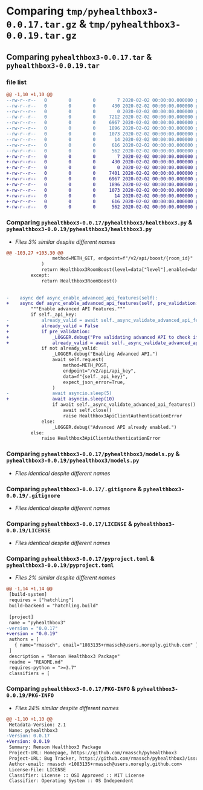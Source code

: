 # Comparing `tmp/pyhealthbox3-0.0.17.tar.gz` & `tmp/pyhealthbox3-0.0.19.tar.gz`

## Comparing `pyhealthbox3-0.0.17.tar` & `pyhealthbox3-0.0.19.tar`

### file list

```diff
@@ -1,10 +1,10 @@
--rw-r--r--   0        0        0        7 2020-02-02 00:00:00.000000 pyhealthbox3-0.0.17/requirements.txt
--rw-r--r--   0        0        0      430 2020-02-02 00:00:00.000000 pyhealthbox3-0.0.17/.github/workflows/publish.yml
--rw-r--r--   0        0        0        0 2020-02-02 00:00:00.000000 pyhealthbox3-0.0.17/pyhealthbox3/__init__.py
--rw-r--r--   0        0        0     7212 2020-02-02 00:00:00.000000 pyhealthbox3-0.0.17/pyhealthbox3/healthbox3.py
--rw-r--r--   0        0        0     6967 2020-02-02 00:00:00.000000 pyhealthbox3-0.0.17/pyhealthbox3/models.py
--rw-r--r--   0        0        0     1896 2020-02-02 00:00:00.000000 pyhealthbox3-0.0.17/.gitignore
--rw-r--r--   0        0        0     1073 2020-02-02 00:00:00.000000 pyhealthbox3-0.0.17/LICENSE
--rw-r--r--   0        0        0       14 2020-02-02 00:00:00.000000 pyhealthbox3-0.0.17/README.md
--rw-r--r--   0        0        0      616 2020-02-02 00:00:00.000000 pyhealthbox3-0.0.17/pyproject.toml
--rw-r--r--   0        0        0      562 2020-02-02 00:00:00.000000 pyhealthbox3-0.0.17/PKG-INFO
+-rw-r--r--   0        0        0        7 2020-02-02 00:00:00.000000 pyhealthbox3-0.0.19/requirements.txt
+-rw-r--r--   0        0        0      430 2020-02-02 00:00:00.000000 pyhealthbox3-0.0.19/.github/workflows/publish.yml
+-rw-r--r--   0        0        0        0 2020-02-02 00:00:00.000000 pyhealthbox3-0.0.19/pyhealthbox3/__init__.py
+-rw-r--r--   0        0        0     7401 2020-02-02 00:00:00.000000 pyhealthbox3-0.0.19/pyhealthbox3/healthbox3.py
+-rw-r--r--   0        0        0     6967 2020-02-02 00:00:00.000000 pyhealthbox3-0.0.19/pyhealthbox3/models.py
+-rw-r--r--   0        0        0     1896 2020-02-02 00:00:00.000000 pyhealthbox3-0.0.19/.gitignore
+-rw-r--r--   0        0        0     1073 2020-02-02 00:00:00.000000 pyhealthbox3-0.0.19/LICENSE
+-rw-r--r--   0        0        0       14 2020-02-02 00:00:00.000000 pyhealthbox3-0.0.19/README.md
+-rw-r--r--   0        0        0      616 2020-02-02 00:00:00.000000 pyhealthbox3-0.0.19/pyproject.toml
+-rw-r--r--   0        0        0      562 2020-02-02 00:00:00.000000 pyhealthbox3-0.0.19/PKG-INFO
```

### Comparing `pyhealthbox3-0.0.17/pyhealthbox3/healthbox3.py` & `pyhealthbox3-0.0.19/pyhealthbox3/healthbox3.py`

 * *Files 3% similar despite different names*

```diff
@@ -103,27 +103,30 @@
                 method=METH_GET, endpoint=f"/v2/api/boost/{room_id}"
             )
             return Healthbox3RoomBoost(level=data["level"],enabled=data["enable"],remaining=data["remaining"])
         except:
             return Healthbox3RoomBoost()
         
 
-    async def async_enable_advanced_api_features(self):
+    async def async_enable_advanced_api_features(self, pre_validation: bool = True):
         """Enable advanced API Features."""
         if self._api_key:
-            already_valid = await self._async_validate_advanced_api_features()
+            already_valid = False
+            if pre_validation:
+                _LOGGER.debug("Pre validating advanced API to check if already enabled.")
+                already_valid = await self._async_validate_advanced_api_features()
             if not already_valid:
                 _LOGGER.debug("Enabling Advanced API.")
                 await self.request(
                     method=METH_POST,
                     endpoint="/v2/api/api_key",
                     data=f"{self._api_key}",
                     expect_json_error=True,
                 )
-                await asyncio.sleep(5)
+                await asyncio.sleep(10)
                 if await self._async_validate_advanced_api_features() == False:
                     await self.close()
                     raise Healthbox3ApiClientAuthenticationError
             else:
                 _LOGGER.debug("Advanced API already enabled.")
         else:
             raise Healthbox3ApiClientAuthenticationError
```

### Comparing `pyhealthbox3-0.0.17/pyhealthbox3/models.py` & `pyhealthbox3-0.0.19/pyhealthbox3/models.py`

 * *Files identical despite different names*

### Comparing `pyhealthbox3-0.0.17/.gitignore` & `pyhealthbox3-0.0.19/.gitignore`

 * *Files identical despite different names*

### Comparing `pyhealthbox3-0.0.17/LICENSE` & `pyhealthbox3-0.0.19/LICENSE`

 * *Files identical despite different names*

### Comparing `pyhealthbox3-0.0.17/pyproject.toml` & `pyhealthbox3-0.0.19/pyproject.toml`

 * *Files 2% similar despite different names*

```diff
@@ -1,14 +1,14 @@
 [build-system]
 requires = ["hatchling"]
 build-backend = "hatchling.build"
 
 [project]
 name = "pyhealthbox3"
-version = "0.0.17"
+version = "0.0.19"
 authors = [
   { name="rmassch", email="1083135+rmassch@users.noreply.github.com" },
 ]
 description = "Renson Healthbox3 Package"
 readme = "README.md"
 requires-python = ">=3.7"
 classifiers = [
```

### Comparing `pyhealthbox3-0.0.17/PKG-INFO` & `pyhealthbox3-0.0.19/PKG-INFO`

 * *Files 24% similar despite different names*

```diff
@@ -1,10 +1,10 @@
 Metadata-Version: 2.1
 Name: pyhealthbox3
-Version: 0.0.17
+Version: 0.0.19
 Summary: Renson Healthbox3 Package
 Project-URL: Homepage, https://github.com/rmassch/pyhealthbox3
 Project-URL: Bug Tracker, https://github.com/rmassch/pyhealthbox3/issues
 Author-email: rmassch <1083135+rmassch@users.noreply.github.com>
 License-File: LICENSE
 Classifier: License :: OSI Approved :: MIT License
 Classifier: Operating System :: OS Independent
```

